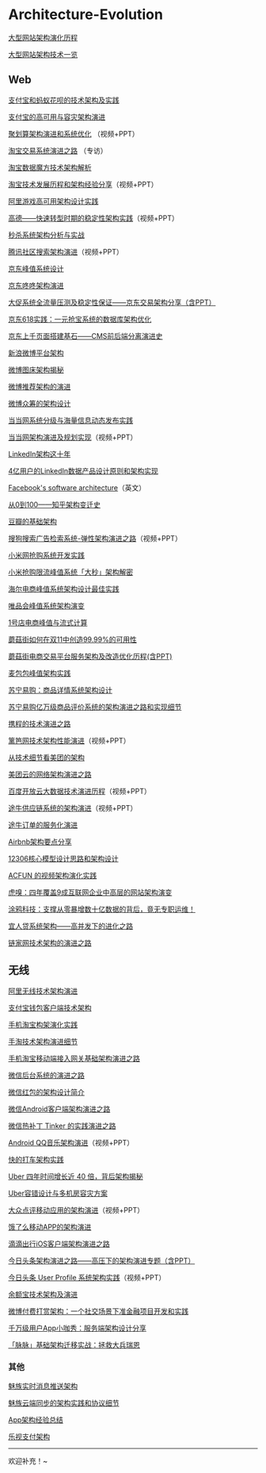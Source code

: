 # Architecture-Evolution

[大型网站架构演化历程][1]

[大型网站架构技术一览][2]

## Web

[支付宝和蚂蚁花呗的技术架构及实践][3]

[支付宝的高可用与容灾架构演进][4]

[聚划算架构演进和系统优化][5] （视频+PPT）

[淘宝交易系统演进之路][6] （专访）

[淘宝数据魔方技术架构解析][7]

[淘宝技术发展历程和架构经验分享][8]（视频+PPT）

[阿里游戏高可用架构设计实践][9]

[高德——快速转型时期的稳定性架构实践][10]（视频+PPT）

[秒杀系统架构分析与实战][11]

[腾讯社区搜索架构演进][12]（视频+PPT）

[京东峰值系统设计][13]

[京东咚咚架构演进][14]

[大促系统全流量压测及稳定性保证——京东交易架构分享（含PPT）][15]

[京东618实践：一元抢宝系统的数据库架构优化][16]

[京东上千页面搭建基石——CMS前后端分离演进史][17]

[新浪微博平台架构][18]

[微博图床架构揭秘][19]

[微博推荐架构的演进][20]

[微博众筹的架构设计][21]

[当当网系统分级与海量信息动态发布实践][22]

[当当网架构演进及规划实现][23]（视频+PPT）

[LinkedIn架构这十年][24]

[4亿用户的LinkedIn数据产品设计原则和架构实现][25]

[Facebook's software architecture][26]（英文）

[从0到100——知乎架构变迁史][27]

[豆瓣的基础架构][28]

[搜狗搜索广告检索系统-弹性架构演进之路][29]（视频+PPT）

[小米网抢购系统开发实践][30]

[小米抢购限流峰值系统「大秒」架构解密][31]

[海尔电商峰值系统架构设计最佳实践][32]

[唯品会峰值系统架构演变][33]

[1号店电商峰值与流式计算][34]

[蘑菇街如何在双11中创造99.99%的可用性][35]

[蘑菇街电商交易平台服务架构及改造优化历程(含PPT)][36]

[麦包包峰值架构实践][37]

[苏宁易购：商品详情系统架构设计][38]

[苏宁易购亿万级商品评价系统的架构演进之路和实现细节][39]

[携程的技术演进之路][40]

[篱笆网技术架构性能演进][41]（视频+PPT）

[从技术细节看美团的架构][42]

[美团云的网络架构演进之路][43]

[百度开放云大数据技术演进历程][44]（视频+PPT）

[途牛供应链系统的架构演进][45]（视频+PPT）

[途牛订单的服务化演进][46]

[Airbnb架构要点分享][47]

[12306核心模型设计思路和架构设计][48]

[ACFUN 的视频架构演化实践][49]

[虎嗅：四年覆盖9成互联网企业中高层的网站架构演变][50]

[涂鸦科技：支撑从零暴增数十亿数据的背后，竟无专职运维！][51]

[宜人贷系统架构——高并发下的进化之路][52]

[链家网技术架构的演进之路][53]

## 无线

[阿里无线技术架构演进][54]

[支付宝钱包客户端技术架构][55]

[手机淘宝构架演化实践][56]

[手淘技术架构演进细节][57]

[手机淘宝移动端接入网关基础架构演进之路][58]

[微信后台系统的演进之路][59]

[微信红包的架构设计简介][60]

[微信Android客户端架构演进之路][61]

[微信热补丁 Tinker 的实践演进之路][62]

[Android QQ音乐架构演进][63]（视频+PPT）

[快的打车架构实践][64]

[Uber 四年时间增长近 40 倍，背后架构揭秘][65]

[Uber容错设计与多机房容灾方案][66]

[大众点评移动应用的架构演进][67]（视频+PPT）

[饿了么移动APP的架构演进][68]

[滴滴出行iOS客户端架构演进之路][69]

[今日头条架构演进之路——高压下的架构演进专题（含PPT）][70]

[今日头条 User Profile 系统架构实践][71]（视频+PPT）

[余额宝技术架构及演进][72]

[微博付费打赏架构：一个社交场景下准金融项目开发和实践][73]

[千万级用户App小咖秀：服务端架构设计分享][74]

[「脉脉」基础架构迁移实战：拯救大兵瑞恩][75]

### 其他

[魅族实时消息推送架构][76]

[魅族云端同步的架构实践和协议细节][77]

[App架构经验总结][78]

[乐视支付架构][79]

* * *

欢迎补充！~

 [1]: http://www.hollischuang.com/archives/728
 [2]: http://www.hollischuang.com/archives/1132
 [3]: http://www.infoq.com/cn/articles/technical-architecture-of-alipay-and-ant-check-later
 [4]: http://mp.weixin.qq.com/s?__biz=MjM5MDE0Mjc4MA==&mid=402390133&idx=1&sn=395cf6e500ea912fe66eb0a1c7a47e8d&scene=4#wechat_redirect
 [5]: http://www.infoq.com/cn/presentations/juhuasuan-architecture-evolution-system-optimization
 [6]: http://www.infoq.com/cn/news/2014/06/taobao-trading-system
 [7]: http://history.programmer.com.cn/7578/
 [8]: http://www.infoq.com/cn/presentations/taobao-technology-development-and-architecture-experience
 [9]: http://mp.weixin.qq.com/s?__biz=MzA4Nzg5Nzc5OA==&mid=2651660980&idx=1&sn=640c3d2280d7657f236434ff6ba0b22b#rd
 [10]: http://www.infoq.com/cn/presentations/practise-of-stability-architecture-in-fast-transition-period
 [11]: http://my.oschina.net/xianggao/blog/524943
 [12]: http://www.infoq.com/cn/presentations/tencent-community-search
 [13]: http://www.csdn.net/article/2014-11-11/2822576
 [14]: http://www.cnblogs.com/mindwind/p/5017591.html
 [15]: http://mp.weixin.qq.com/s?__biz=MzAwMDU1MTE1OQ==&mid=2653547431&idx=1&sn=744a42639e7c362a05aacbfbed6a988c&scene=0#wechat_redirect
 [16]: https://mp.weixin.qq.com/s?__biz=MzI4NTA1MDEwNg==&mid=2650756103&idx=1&sn=fd90de97fa042602645be9a576e78926&scene=0&key=77421cf58af4a653a6275c36ad6eecd461c57ad7698912a85971328e95d8929725dbc641258850220dc8bb67fa97d3f2
 [17]: http://mp.weixin.qq.com/s?__biz=MzIwODA4NjMwNA==&mid=2652897861&idx=1&sn=f2804fd064c7d3ea86554c187ae03db7&scene=0#wechat_redirect
 [18]: http://www.infoq.com/cn/articles/weibo-platform-archieture
 [19]: http://c.blog.sina.com.cn/profile.php?blogid=a466bf9189000rsw
 [20]: http://www.wbrecom.com/?p=540
 [21]: http://mp.weixin.qq.com/s?__biz=MzAwMDU1MTE1OQ==&mid=2653547384&idx=1&sn=c2a667af2077eddfa9b1a06b67c0f33c&scene=0&from=groupmessage&isappinstalled=0
 [22]: http://www.csdn.net/article/2014-11-07/2822541
 [23]: http://www.infoq.com/cn/presentations/the-realization-of-dangdang-architecture-evolution-and-planning
 [24]: http://colobu.com/2015/07/24/brief-history-scaling-linkedin
 [25]: https://mp.weixin.qq.com/s?__biz=MzA5NzkxMzg1Nw==&mid=2653159728&idx=1&sn=cf069a1f4ba615168661adf47ab8b455&scene=1&srcid=06159YimUvTZY8jbmzbQ6dFP&from=groupmessage&isappinstalled=0&key=&ascene=1&uin=&devicetype=iPhone%20OS9.3.2&version=16031312&nettype=WIFI&fontScale=100#comment
 [26]: http://muratbuffalo.blogspot.com/2014/10/facebooks-software-architecture.html
 [27]: http://www.infoq.com/cn/news/2014/12/zhihu-architecture-evolution
 [28]: http://www.infoq.com/cn/articles/douban-infrastructure-2014
 [29]: http://www.infoq.com/cn/presentations/sogou-search-advertising-retrieval-system
 [30]: http://www.csdn.net/article/2014-11-07/2822545
 [31]: http://mp.weixin.qq.com/s?__biz=MzAwMDU1MTE1OQ==&mid=402182304&idx=1&sn=1bd68d72e6676ff782e92b0df8b07d35&scene=1&srcid=12045k1zDgO7DLlMLwimBKjC&from=groupmessage&isappinstalled=0#wechat_redirect
 [32]: http://www.csdn.net/article/2014-11-11/2822577
 [33]: http://www.csdn.net/article/2014-11-11/2822578
 [34]: http://www.csdn.net/article/2014-11-11/2822579
 [35]: http://www.csdn.net/article/2014-11-11/2822597
 [36]: http://mp.weixin.qq.com/s?__biz=MzAwMDU1MTE1OQ==&mid=2653547663&idx=1&sn=4de30a5a792d9442ef6015b554182913&scene=0#wechat_redirect
 [37]: http://www.csdn.net/article/2014-11-11/2822581
 [38]: http://www.infoq.com/cn/articles/suning-product-details-system-architecture-design
 [39]: http://mp.weixin.qq.com/s?__biz=MzA5Nzc4OTA1Mw==&mid=410704800&idx=1&sn=f4cd71152fb6ada4464d4d07906fa1bf&scene=0#wechat_redirect
 [40]: http://www.infoq.com/cn/news/2015/11/ctrip-evolution-tech
 [41]: http://www.infoq.com/cn/presentations/performance-evolution-of-liba-technology-architecture
 [42]: http://mp.weixin.qq.com/s?__biz=MzA5Nzc4OTA1Mw==&mid=408215395&idx=1&sn=cc49792ef0948a140c37d99306363774
 [43]: http://www.infoq.com/cn/articles/evolution-of-meituan-cloud-network-architecture
 [44]: http://www.infoq.com/cn/presentations/baidu-open-cloud-big-data-technology-evolution
 [45]: http://www.infoq.com/cn/presentations/tuniu-supply-chain-system-architecture-evolution
 [46]: http://mp.weixin.qq.com/s?__biz=MzI3MzEzMDI1OQ==&mid=2651814702&idx=1&sn=cafc4aa95db9cfdbd0373d00c633a8fb&scene=0#wechat_redirect
 [47]: http://www.infoq.com/cn/news/2015/09/Airbnb-Hadoop
 [48]: http://www.cnblogs.com/netfocus/p/5187241.html
 [49]: http://blog.qiniu.com/archives/5786
 [50]: https://yq.aliyun.com/articles/45426
 [51]: https://yq.aliyun.com/articles/8896?spm=5176.7971315.234783.16.rYKUbX
 [52]: http://blog.dataman-inc.com/untitled-10/?hmsr=toutiao.io&utm_medium=toutiao.io&utm_source=toutiao.io
 [53]: http://mp.weixin.qq.com/s?__biz=MzA5Nzc4OTA1Mw==&mid=2659597787&idx=1&sn=5482cf464d2bef4d1178e5d978beb993&scene=0#wechat_redirect
 [54]: http://www.infoq.com/cn/articles/alibaba-mobile-infrastructure
 [55]: https://yq.aliyun.com/articles/128
 [56]: http://www.infoq.com/cn/news/2014/12/taobao-app-evolution
 [57]: http://mp.weixin.qq.com/s?__biz=MjM5MDE0Mjc4MA==&mid=400995270&idx=1&sn=5b090490896f95b061a3ccd86baa3274&scene=0#wechat_redirect
 [58]: http://www.infoq.com/cn/articles/taobao-mobile-terminal-access-gateway-infrastructure
 [59]: http://www.infoq.com/cn/articles/the-road-of-the-growth-weixin-background?utm_campaign=infoq_content&utm_source=infoq&utm_medium=feed&utm_term=global
 [60]: https://www.zybuluo.com/yulin718/note/93148
 [61]: http://www.infoq.com/cn/articles/wechat-android-app-architecture
 [62]: http://mp.weixin.qq.com/s?__biz=MzA3NTYzODYzMg==&mid=2653577674&idx=3&sn=ecbef862ac4a1ba0e763ab8f4120fa6e&scene=4#wechat_redirect
 [63]: http://www.infoq.com/cn/presentations/evolution-of-android-qq-music-architecture
 [64]: http://mp.weixin.qq.com/s?__biz=MjM5MjAwODM4MA==&mid=402041851&idx=1&sn=10e83c9dc614ae36bba63da9d5614b86&scene=0#wechat_redirect
 [65]: http://blog.jobbole.com/92641
 [66]: http://weibo.com/p/1001643867507730568365
 [67]: http://www.infoq.com/cn/presentations/public-comment-mobile-application-architecture-evolution
 [68]: https://mp.weixin.qq.com/s?__biz=MzAxNDUwMzU3Mw==&mid=401044540&idx=1&sn=24b7d8fb655ae6dd5d989d0cb3c08e90&scene=2&srcid=0106EtxRjD2jHxzomxVPTwY3&from=timeline&isappinstalled=0&uin=NzgwODIwNDgw&key=&devicetype=webwx&version=70000001&lang=zh_CN&pass_ticket=46hW44w3Hxd7VY9rutz7mgLu1JGe2T1AAKNQpxNoYOSGi8NpmNYr%2BAZj%2BiXtRX2F
 [69]: https://mp.weixin.qq.com/s?__biz=MzA3ODg4MDk0Ng==&mid=402854111&idx=1&sn=5876e615fabd6d921285d904e16670fb
 [70]: http://toutiao.com/i6304145761982480897/
 [71]: http://www.infoq.com/cn/presentations/practice-of-toutiao-profile-user-system-architecture
 [72]: http://weibo.com/ttarticle/p/show?id=2309403997444806466244
 [73]: http://chuansong.me/n/436753151278
 [74]: https://yq.aliyun.com/articles/8530?spm=5176.7971315.234783.19.rYKUbX
 [75]: http://mp.weixin.qq.com/s?__biz=MjM5NDE0MjI4MA==&mid=2656299116&idx=1&sn=a69ef6cf8a0d981a8064568566a43538
 [76]: http://www.csdn.net/article/2015-12-22/2826542
 [77]: http://mp.weixin.qq.com/s?__biz=MzA5Nzc4OTA1Mw==&mid=407844753&idx=1&sn=dd291f772828f4834a016e96f03ee98a&scene=0
 [78]: http://keeganlee.me/post/architecture/20160303
 [79]: http://www.cnblogs.com/xiguain/p/5884134.html
